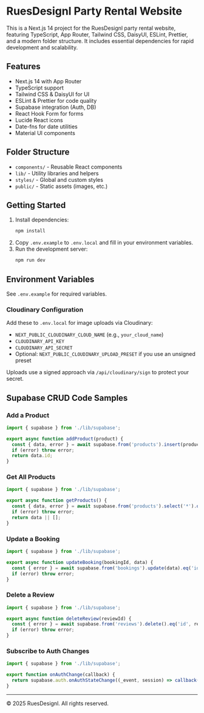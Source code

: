 # RuesDesignl Party Rental Website

This is a Next.js 14 project for the RuesDesignl party rental website, featuring TypeScript, App Router, Tailwind CSS, DaisyUI, ESLint, Prettier, and a modern folder structure. It includes essential dependencies for rapid development and scalability.

## Features
- Next.js 14 with App Router
- TypeScript support
- Tailwind CSS & DaisyUI for UI
- ESLint & Prettier for code quality
- Supabase integration (Auth, DB)
- React Hook Form for forms
- Lucide React icons
- Date-fns for date utilities
- Material UI components

## Folder Structure
- `components/` - Reusable React components
- `lib/` - Utility libraries and helpers
- `styles/` - Global and custom styles
- `public/` - Static assets (images, etc.)

## Getting Started
1. Install dependencies:
   ```sh
   npm install
   ```
2. Copy `.env.example` to `.env.local` and fill in your environment variables.
3. Run the development server:
   ```sh
   npm run dev
   ```

## Environment Variables
See `.env.example` for required variables.

### Cloudinary Configuration
Add these to `.env.local` for image uploads via Cloudinary:

- `NEXT_PUBLIC_CLOUDINARY_CLOUD_NAME` (e.g., `your_cloud_name`)
- `CLOUDINARY_API_KEY`
- `CLOUDINARY_API_SECRET`
- Optional: `NEXT_PUBLIC_CLOUDINARY_UPLOAD_PRESET` if you use an unsigned preset

Uploads use a signed approach via `/api/cloudinary/sign` to protect your secret.

## Supabase CRUD Code Samples

### Add a Product
```ts
import { supabase } from './lib/supabase';

export async function addProduct(product) {
  const { data, error } = await supabase.from('products').insert(product).select('id').single();
  if (error) throw error;
  return data.id;
}
```

### Get All Products
```ts
import { supabase } from './lib/supabase';

export async function getProducts() {
  const { data, error } = await supabase.from('products').select('*').order('created_at', { ascending: false });
  if (error) throw error;
  return data || [];
}
```

### Update a Booking
```ts
import { supabase } from './lib/supabase';

export async function updateBooking(bookingId, data) {
  const { error } = await supabase.from('bookings').update(data).eq('id', bookingId);
  if (error) throw error;
}
```

### Delete a Review
```ts
import { supabase } from './lib/supabase';

export async function deleteReview(reviewId) {
  const { error } = await supabase.from('reviews').delete().eq('id', reviewId);
  if (error) throw error;
}
```

### Subscribe to Auth Changes
```ts
import { supabase } from './lib/supabase';

export function onAuthChange(callback) {
  return supabase.auth.onAuthStateChange((_event, session) => callback(session));
}
```

---

© 2025 RuesDesignl. All rights reserved.
